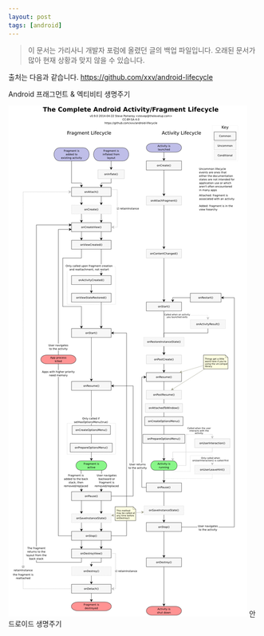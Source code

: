 ```yaml
---
layout: post
tags: [android]
---
```


> 이 문서는 가리사니 개발자 포럼에 올렸던 글의 백업 파일입니다.
오래된 문서가 많아 현재 상황과 맞지 않을 수 있습니다.



출처는 다음과 같습니다.
https://github.com/xxv/android-lifecycle


Android 프래그먼트 & 엑티비티 생명주기

![](/file/old/2.png) 안드로이드 생명주기